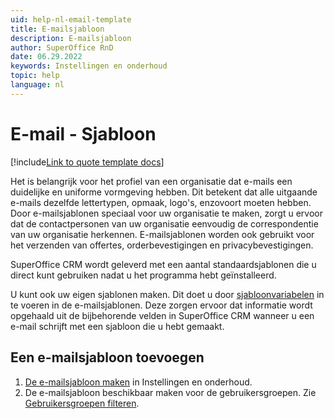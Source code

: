 ```yaml
---
uid: help-nl-email-template
title: E-mailsjabloon
description: E-mailsjabloon
author: SuperOffice RnD
date: 06.29.2022
keywords: Instellingen en onderhoud
topic: help
language: nl
---
```


# E-mail - Sjabloon

[!include[Link to quote template docs](includes/learn-quote-templates.md)]

Het is belangrijk voor het profiel van een organisatie dat e-mails een duidelijke en uniforme vormgeving hebben. Dit betekent dat alle uitgaande e-mails dezelfde lettertypen, opmaak, logo's, enzovoort moeten hebben. Door e-mailsjablonen speciaal voor uw organisatie te maken, zorgt u ervoor dat de contactpersonen van uw organisatie eenvoudig de correspondentie van uw organisatie herkennen. E-mailsjablonen worden ook gebruikt voor het verzenden van offertes, orderbevestigingen en privacybevestigingen.

SuperOffice CRM wordt geleverd met een aantal standaardsjablonen die u direct kunt gebruiken nadat u het programma hebt geïnstalleerd.

U kunt ook uw eigen sjablonen maken. Dit doet u door [sjabloonvariabelen][2] in te voeren in de e-mailsjablonen. Deze zorgen ervoor dat informatie wordt opgehaald uit de bijbehorende velden in SuperOffice CRM wanneer u een e-mail schrijft met een sjabloon die u hebt gemaakt.

## Een e-mailsjabloon toevoegen

1. [De e-mailsjabloon maken][4] in Instellingen en onderhoud.
1. De e-mailsjabloon beschikbaar maken voor de gebruikersgroepen. Zie [Gebruikersgroepen filteren][5].

<!-- Referenced links -->
[2]: ../../../document/templates/learn/template-variables.md
[4]: add-email-template.md
[5]: organize/user-group-filtering.md

<!-- Referenced images -->
